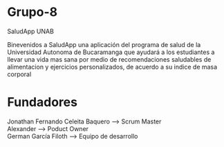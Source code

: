 # Grupo-8


SaludApp UNAB

Binevenidos a SaludApp una aplicación del programa de salud de la Universidad Autonoma de Bucaramanga que ayudará a los estudiantes a llevar una vida mas sana por medio de recomendaciones saludables de alimentacion y ejercicios personalizados, de acuerdo a su indice de masa corporal

# Fundadores 

Jonathan Fernando Celeita Baquero --> Scrum Master  
Alexander --> Poduct Owner  
German García Filoth --> Equipo de desarrollo  
